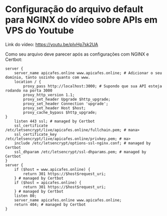 # Configuração do arquivo default para NGINX do vídeo sobre APIs em VPS do Youtube
Link do vídeo: https://youtu.be/pIvHp7sk2UA

Como seu arquivo deve parecer após as configurações com NGINX e Certbot: 
```
server {
    server_name apicafes.online www.apicafes.online; # Adicionar o seu domínio, tanto sozinho quanto com www.
    location / {
        proxy_pass http://localhost:3000; # Supondo que sua API esteja rodando na porta 3000
        proxy_http_version 1.1;
        proxy_set_header Upgrade $http_upgrade;
        proxy_set_header Connection 'upgrade';
        proxy_set_header Host $host;
        proxy_cache_bypass $http_upgrade;
}
    listen 443 ssl; # managed by Certbot
    ssl_certificate /etc/letsencrypt/live/apicafes.online/fullchain.pem; # mana>
    ssl_certificate_key /etc/letsencrypt/live/apicafes.online/privkey.pem; # ma>
    include /etc/letsencrypt/options-ssl-nginx.conf; # managed by Certbot
    ssl_dhparam /etc/letsencrypt/ssl-dhparams.pem; # managed by Certbot
}
server {
    if ($host = www.apicafes.online) {
        return 301 https://$host$request_uri;
    } # managed by Certbot
    if ($host = apicafes.online) {
        return 301 https://$host$request_uri;
    } # managed by Certbot
    listen 80;
    server_name apicafes.online www.apicafes.online;
    return 404; # managed by Certbot
}
```
